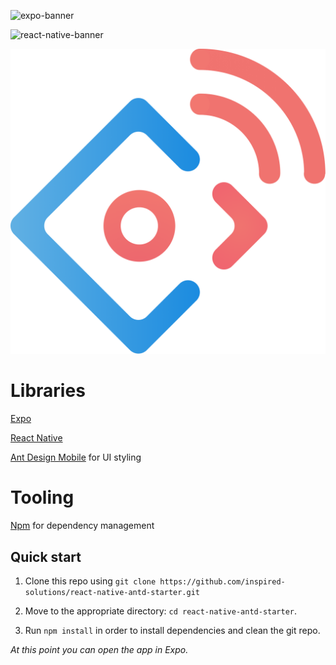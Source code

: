 ![expo-banner](https://github.com/inspired-solutions/react-native-antd-starter/blob/master/assets/expo-banner.png=s100)

![react-native-banner](https://github.com/inspired-solutions/react-native-antd-starter/blob/master/assets/react-native-banner.png=s100)

![ant-design-mobile-banner](https://github.com/inspired-solutions/react-native-antd-starter/blob/master/assets/ant-design-mobile-banner.png)
  
# Libraries

<a  href="https://expo.io/">Expo</a>

<a  href="https://github.com/facebook/react-native">React Native</a>

<a  href="https://mobile.ant.design">Ant Design Mobile</a> for UI styling

# Tooling

<a  href="https://www.npmjs.com/">Npm</a> for dependency management  

## Quick start

1. Clone this repo using `git clone https://github.com/inspired-solutions/react-native-antd-starter.git`

2. Move to the appropriate directory: `cd react-native-antd-starter`.<br />

3. Run `npm install` in order to install dependencies and clean the git repo.<br />

*At this point you can open the app in Expo.*